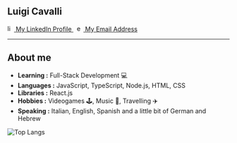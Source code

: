 ## Luigi Cavalli
<div>
  <a href="https://www.linkedin.com/in/luigi-cavalli/">
    <img src="https://cdn-icons-png.flaticon.com/512/174/174857.png" alt="linkedin" width="15" height="15"> My LinkedIn Profile
  </a> &nbsp; 
  <a href="mailto:luigi_cavalli@outlook.com">
    <img src="https://cdn-icons-png.flaticon.com/512/732/732200.png" alt="email" width="15" height="15"> My Email Address
  </a>
</div>

-----------------------------------------------------------------------------------------------------------------------------
## About me
-  **Learning :** Full-Stack Development 💻
-  **Languages :** JavaScript, TypeScript, Node.js, HTML, CSS
-  **Libraries :** React.js
-  **Hobbies :** Videogames 🕹️, Music 🎵, Travelling ✈️
-  **Speaking :** Italian, English, Spanish and a little bit of German and Hebrew

![Top Langs](https://github-readme-stats.vercel.app/api/top-langs/?username=luigicavalli&theme=tokyonight)
